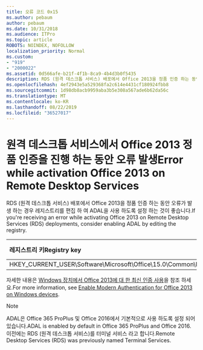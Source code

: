 ```yaml
---
title: 오류 코드 0x15
ms.author: pebaum
author: pebaum
ms.date: 10/31/2018
ms.audience: ITPro
ms.topic: article
ROBOTS: NOINDEX, NOFOLLOW
localization_priority: Normal
ms.custom:
- "919"
- "2000022"
ms.assetid: 0d566afe-b21f-4f1b-8ca9-4b4d3b0f5435
description: RDS (원격 데스크톱 서비스) 배포에서 Office 2013을 정품 인증 하는 동안 오류가 발생 하는 경우 레지스트리를 편집 하 여 ADAL을 사용 하도록 설정 하는 것이 좋습니다.
ms.openlocfilehash: 4ef2943e5a529368fa2c614e4431cf180924fbb8
ms.sourcegitcommit: 1d98db8acb9959aba3b5e308a567ade6b62da56c
ms.translationtype: MT
ms.contentlocale: ko-KR
ms.lasthandoff: 08/22/2019
ms.locfileid: "36527017"
---
```

# <a name="error-while-activation-office-2013-on-remote-desktop-services"></a><span data-ttu-id="5a393-103">원격 데스크톱 서비스에서 Office 2013 정품 인증을 진행 하는 동안 오류 발생</span><span class="sxs-lookup"><span data-stu-id="5a393-103">Error while activation Office 2013 on Remote Desktop Services</span></span>

<span data-ttu-id="5a393-104">RDS (원격 데스크톱 서비스) 배포에서 Office 2013을 정품 인증 하는 동안 오류가 발생 하는 경우 레지스트리를 편집 하 여 ADAL을 사용 하도록 설정 하는 것이 좋습니다.</span><span class="sxs-lookup"><span data-stu-id="5a393-104">If you're receiving an error while activating Office 2013 on Remote Desktop Services (RDS) deployments, consider enabling ADAL by editing the registry.</span></span>
  
|<span data-ttu-id="5a393-105">**레지스트리 키**</span><span class="sxs-lookup"><span data-stu-id="5a393-105">**Registry key**</span></span>|<span data-ttu-id="5a393-106">**유형**</span><span class="sxs-lookup"><span data-stu-id="5a393-106">**Type**</span></span>|<span data-ttu-id="5a393-107">**값**</span><span class="sxs-lookup"><span data-stu-id="5a393-107">**Value**</span></span>|
|:-----|:-----|:-----|
|<span data-ttu-id="5a393-108">HKEY_CURRENT_USER\Software\Microsoft\Office\15.0\Common\Identity\EnableADAL</span><span class="sxs-lookup"><span data-stu-id="5a393-108">HKEY_CURRENT_USER\Software\Microsoft\Office\15.0\Common\Identity\EnableADAL</span></span>  <br/> |<span data-ttu-id="5a393-109">REG_DWORD</span><span class="sxs-lookup"><span data-stu-id="5a393-109">REG_DWORD</span></span>  <br/> |<span data-ttu-id="5a393-110">1 </span><span class="sxs-lookup"><span data-stu-id="5a393-110">1</span></span>  <br/> |

<span data-ttu-id="5a393-111">자세한 내용은 [Windows 장치에서 Office 2013에 대 한 최신 인증 사용](https://docs.microsoft.com/office365/admin/security-and-compliance/enable-modern-authentication)을 참조 하세요.</span><span class="sxs-lookup"><span data-stu-id="5a393-111">For more information, see [Enable Modern Authentication for Office 2013 on Windows devices](https://docs.microsoft.com/office365/admin/security-and-compliance/enable-modern-authentication).</span></span>
  
> [!NOTE]
>  <span data-ttu-id="5a393-112">ADAL은 Office 365 ProPlus 및 Office 2016에서 기본적으로 사용 하도록 설정 되어 있습니다.</span><span class="sxs-lookup"><span data-stu-id="5a393-112">ADAL is enabled by default in Office 365 ProPlus and Office 2016.</span></span> <span data-ttu-id="5a393-113">이전에는 RDS (원격 데스크톱 서비스)를 터미널 서비스 라고 합니다.</span><span class="sxs-lookup"><span data-stu-id="5a393-113">Remote Desktop Services (RDS) was previously named Terminal Services.</span></span>
  